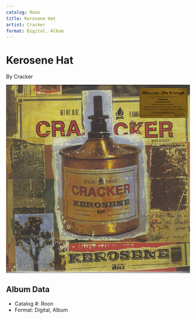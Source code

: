 ```yaml
---
catalog: Roon
title: Kerosene Hat
artist: Cracker
format: Digital, Album
---
```


# Kerosene Hat

By Cracker

![](../../assets/albumcovers/Cracker-Kerosene_Hat.png)

## Album Data

- Catalog #: Roon
- Format: Digital, Album

